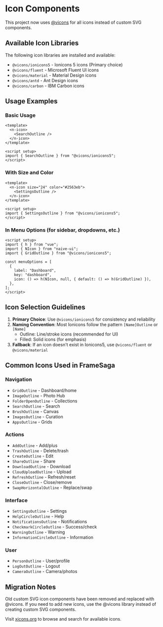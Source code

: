 # Icon Components

This project now uses [@vicons](https://www.xicons.org/) for all icons instead of custom SVG components.

## Available Icon Libraries

The following icon libraries are installed and available:

- `@vicons/ionicons5` - Ionicons 5 icons (Primary choice)
- `@vicons/fluent` - Microsoft Fluent UI icons
- `@vicons/material` - Material Design icons
- `@vicons/antd` - Ant Design icons
- `@vicons/carbon` - IBM Carbon icons

## Usage Examples

### Basic Usage

```vue
<template>
  <n-icon>
    <SearchOutline />
  </n-icon>
</template>

<script setup>
import { SearchOutline } from "@vicons/ionicons5";
</script>
```

### With Size and Color

```vue
<template>
  <n-icon size="24" color="#2563eb">
    <SettingsOutline />
  </n-icon>
</template>

<script setup>
import { SettingsOutline } from "@vicons/ionicons5";
</script>
```

### In Menu Options (for sidebar, dropdowns, etc.)

```vue
<script setup>
import { h } from "vue";
import { NIcon } from "naive-ui";
import { GridOutline } from "@vicons/ionicons5";

const menuOptions = [
  {
    label: "Dashboard",
    key: "dashboard",
    icon: () => h(NIcon, null, { default: () => h(GridOutline) }),
  },
];
</script>
```

## Icon Selection Guidelines

1. **Primary Choice**: Use `@vicons/ionicons5` for consistency and reliability
2. **Naming Convention**: Most Ionicons follow the pattern `[Name]Outline` or `[Name]`
   - Outline: Line/stroke icons (recommended for UI)
   - Filled: Solid icons (for emphasis)
3. **Fallback**: If an icon doesn't exist in Ionicons5, use `@vicons/fluent` or `@vicons/material`

## Common Icons Used in FrameSaga

### Navigation

- `GridOutline` - Dashboard/home
- `ImageOutline` - Photo Hub
- `FolderOpenOutline` - Collections
- `SearchOutline` - Search
- `BrushOutline` - Canvas
- `ImagesOutline` - Curation
- `AppsOutline` - Grids

### Actions

- `AddOutline` - Add/plus
- `TrashOutline` - Delete/trash
- `CreateOutline` - Edit
- `ShareOutline` - Share
- `DownloadOutline` - Download
- `CloudUploadOutline` - Upload
- `RefreshOutline` - Refresh/reset
- `CloseOutline` - Close/remove
- `SwapHorizontalOutline` - Replace/swap

### Interface

- `SettingsOutline` - Settings
- `HelpCircleOutline` - Help
- `NotificationsOutline` - Notifications
- `CheckmarkCircleOutline` - Success/check
- `WarningOutline` - Warning
- `InformationCircleOutline` - Information

### User

- `PersonOutline` - User/profile
- `LogOutOutline` - Logout
- `CameraOutline` - Camera/photos

## Migration Notes

Old custom SVG icon components have been removed and replaced with @vicons.
If you need to add new icons, use the @vicons library instead of creating custom SVG components.

Visit [xicons.org](https://www.xicons.org/) to browse and search for available icons.
